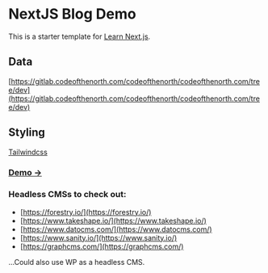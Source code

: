 # NextJS Blog Demo
This is a starter template for [Learn Next.js](https://nextjs.org/learn).

## Data
[https://gitlab.codeofthenorth.com/codeofthenorth/codeofthenorth.com/tree/dev](https://gitlab.codeofthenorth.com/codeofthenorth/codeofthenorth.com/tree/dev)

## Styling 
[Tailwindcss](https://tailwindcss.com)

### [Demo &rarr;](https://next-blog-sigma-bice.vercel.app/)

### Headless CMSs to check out:
* [https://forestry.io/](https://forestry.io/)
* [https://www.takeshape.io/](https://www.takeshape.io/)
* [https://www.datocms.com/](https://www.datocms.com/)
* [https://www.sanity.io/](https://www.sanity.io/)
* [https://graphcms.com/](https://graphcms.com/)

...Could also use WP as a headless CMS.



